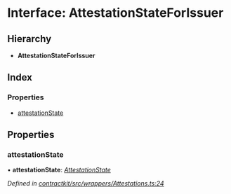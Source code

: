 # Interface: AttestationStateForIssuer

## Hierarchy

* **AttestationStateForIssuer**

## Index

### Properties

* [attestationState](_contractkit_src_wrappers_attestations_.attestationstateforissuer.md#attestationstate)

## Properties

###  attestationState

• **attestationState**: *[AttestationState](../enums/_contractkit_src_wrappers_attestations_.attestationstate.md)*

*Defined in [contractkit/src/wrappers/Attestations.ts:24](https://github.com/celo-org/celo-monorepo/blob/master/packages/contractkit/src/wrappers/Attestations.ts#L24)*
